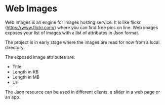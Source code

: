# Web Images

Web Images is an engine for images hosting service. It is like flickr (https://www.flickr.com/) where you can find free pics on line.
Web images exposes your list of images with a list of attributes in Json format.

The project is in early stage where the images are read for now from a local directory.

The exposed image attributes are:

* Title
* Length in KB
* Length in MB
* Url

The Json resource can be used in different clients, a slider in a web page or an app.

